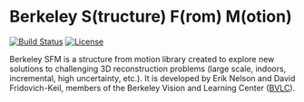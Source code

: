 # Berkeley S(tructure) F(rom) M(otion)

[![Build Status](https://travis-ci.org/erik-nelson/berkeley_sfm.svg?branch=master)](https://travis-ci.org/erik-nelson/berkeley_sfm)
[![License](https://img.shields.io/badge/license-BSD-blue.svg)](LICENSE)

Berkeley SFM is a structure from motion library created to explore new solutions
to challenging 3D reconstruction problems (large scale, indoors, incremental,
high uncertainty, etc.). It is developed by Erik Nelson and David
Fridovich-Keil, members of the Berkeley Vision and Learning Center
([BVLC](http://bvlc.eecs.berkeley.edu)).

